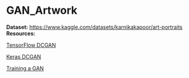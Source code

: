 # GAN_Artwork

**Dataset:** https://www.kaggle.com/datasets/karnikakapoor/art-portraits
**Resources:**

[TensorFlow DCGAN](https://www.tensorflow.org/tutorials/generative/dcgan)

[Keras DCGAN](https://keras.io/examples/generative/dcgan_overriding_train_step/) 

[Training a GAN](https://machinelearningmastery.com/how-to-code-the-generative-adversarial-network-training-algorithm-and-loss-functions/)
